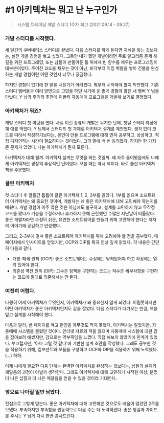 # #1 아키텍처는 뭐고 난 누구인가

> 시스템 트레이딩 개발 스터디 1주차 회고 (2021.09.14 - 09.27)

### 개발 스터디를 시작했다.

세 달간의 쿠버네티스 스터디를 끝냈다. 다음 스터디를 하게 된다면 지식을 쌓는 것보다는, 실전 개발 경험을 쌓고 싶었다. 그동안 내가 했던 개발이라면 주로 알고리즘 문제 해결을 위한 프로그래밍, 또는 남들이 만들어둔 틀 위에서 빈 함수를 채우는 프로그래밍이 대부분이었다. 주어진 코드를 채우는 것이 아닌, 바닥부터 직접 벽돌을 쌓아 건물을 완성하는 개발 경험이란 어떤 것인지 너무나 궁금했다.

하지만 경험이 없기에 한 발을 내딛기가 어려웠다. 뭐부터 시작해야 할지 막연했다. 기존 스터디 멤버들과 여러 방면으로 고민을 하던 시기에 운 좋게 경험이 많은 새 멤버 Y 님을 만났다. Y 님의 후기와 추천에 이끌려 자동매매 프로그램을 개발해 보기로 결정했다.

### 아키텍처가 뭐죠?

개발 스터디 첫 미팅을 했다. 사실 이런 종류의 개발은 무지한 탓에, 첫날 스터디 리딩에 꽤 애를 먹었다. Y 님께서 스터디의 첫 과제로 아키텍처 설계를 제안했다. 생각 없이 코드를 따라서 작성하기보다는, 본인이 만들 프로그램에 대해 먼저 공부하고, 상상하고, 직접 디자인하는 시간이 필요하다는 것이었다. 그의 말에 백 번 동의했다. 하지만 한 가지 큰 문제가 있었다. 나는 아키텍처가 뭔지 모른다.

아키텍처가 대체 뭘까. 아키텍처 설계는 무엇을 하는 것일까. 꽤 자주 들어봤음에도 나에게 아키텍처란 굉장히 추상적인 단어였다. 모를 때는 역시 책이다. 바로 클린 아키텍처 책을 주문했다. 

### 클린 아키텍처

첫 스터디 후 열흘간 틈틈이 클린 아키텍처 1, 2, 3부를 읽었다. 1부를 읽으며 소프트웨어 아키텍처는 왜 중요한 것이며, 개발자는 왜 좋은 아키텍처에 대해 고민해야 하는지를 배웠다. 개발 경험이 아주 많은 것은 아님에도 불구하고, 설계를 고민하지 않고 무작정 코드를 짰다가 기능을 수정하거나 추가하지 못해 곤란했던 수많은 지난날이 떠올랐다. 좋은 개발자라면 수정이 쉬운, 유연한 소프트웨어를 만들기 위해 고민해야 한다는 저자의 이야기에 공감하고 반성했다.

그리고, 2-3부에 걸쳐 좋은 소프트웨어 아키텍처를 위해 고려해야 할 점을 공부했다. 매 페이지에서 인사이트를 얻었지만, OCP와 DIP를 특히 인상 깊게 읽었다. 각 내용은 간단히 다음과 같다.

- 개방-폐쇄 원칙 (OCP): 좋은 소프트웨어는 수정에는 닫혀있어야 하고 확장에는 열려 있어야 한다.
- 의존성 역전 원칙 (DIP): 고수준 정책을 구현하는 코드는 저수준 세부사항을 구현하는 코드에 절대로 의존해서는 안 된다.

### 여전히 어렵다.

다행히 이제 아키텍처가 무엇인지, 아키텍처가 왜 중요한지 알게 되었다. 어렴풋하지만 어떤 아키텍처가 좋은 아키텍처인지도 감을 잡았다. 다음 스터디가 다가오는 만큼, 책을 덮고 설계를 시작해야 했다.

마음과 달리, 빈 페이지를 켜고 한참을 아무것도 적지 못했다. 아키텍처는 알았지만, 자동매매 시스템을 몰랐던 것이다. 인터넷 자료와 책을 읽으며 자동매매 시스템에 대한 감을 잡아보려 애썼지만, 감으로는 역부족임을 느꼈다. 직접 해보지 않았기에 한계가 있었다. 부끄럽지만, '아마 그럴 것 같다'에 기반한 설계 초안을 작성했다. 그래도 공부한 것을 적용하기 위해, 컴포넌트와 모듈을 구성하고 OCP와 DIP을 적용하기 위해 노력했다. (...) 하하.

이제 나에게 필요한 다음 단계는 완벽한 아키텍처를 완성하는 것보다는, 삽질과 실패와 깨달음의 과정이 아닐까 생각한다. 그래도 아키텍처에 대해 고민하기 시작한 이상, 분명 더 나은 삽질과 더 나은 깨달음을 얻을 수 있을 것이라 기대한다.

### 앞으로 나아질 일만 남았다.

진심으로 그렇게 믿는다. 좋은 아키텍처에 대해 고민해본 것으로도 배움이 많았던 2주를 보냈다. 부족하지만 부족함을 원동력으로 다음 주는 더 노력하겠다. 좋은 영감과 가이드를 주시는 Y 님께 다시 한번 감사드린다.